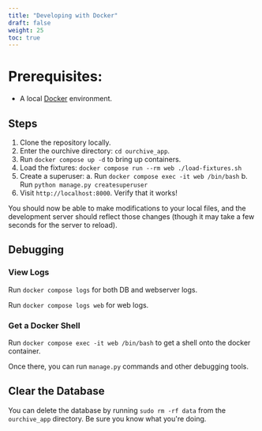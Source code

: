 ```yaml
---
title: "Developing with Docker"
draft: false
weight: 25
toc: true
---
```


# Prerequisites:
- A local [Docker](https://docs.docker.com/engine/) environment.

## Steps

1. Clone the repository locally.
2. Enter the ourchive directory: `cd ourchive_app`.
3. Run `docker compose up -d` to bring up containers.
4. Load the fixtures: `docker compose run --rm web ./load-fixtures.sh`
5. Create a superuser:
	a. Run `docker compose exec -it web /bin/bash`
	b. Run `python manage.py createsuperuser`
6. Visit `http://localhost:8000`. Verify that it works!

You should now be able to make modifications to your local files, and the development server should reflect those changes (though it may take a few seconds for the server to reload).

## Debugging

### View Logs

Run `docker compose logs` for both DB and webserver logs.

Run `docker compose logs web` for web logs.


### Get a Docker Shell

Run `docker compose exec -it web /bin/bash` to get a shell onto the docker container.

Once there, you can run `manage.py` commands and other debugging tools.


## Clear the Database

You can delete the database by running `sudo rm -rf data` from the `ourchive_app` directory. Be sure you know what you're doing.
